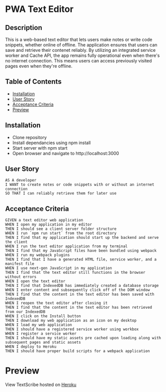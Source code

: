 # PWA Text Editor

## Description

This is a web-based text editor that lets users make notes or write code snippets, whether online of offline. The application ensures that users can save and retrieve their contenet reliably. By utilizing an integrated service worker and Cache API, the app remains fully operational even when there's no internet connection. This means users can access previously visited pages even when they're offline.

## Table of Contents

- [Installation](#installation)
- [User Story](#user-story)
- [Acceptance Criteria](#acceptance-criteria)
- [Preview](#preview)

## Installation

- Clone repository
- Install dependancies using npm install
- Start server with npm start
- Open browser and navigate to http://localhost:3000

## User Story
```
AS A developer
I WANT to create notes or code snippets with or without an internet connection
SO THAT I can reliably retrieve them for later use
```

## Acceptance Criteria
```
GIVEN a text editor web application
WHEN I open my application in my editor
THEN I should see a client server folder structure
WHEN I run `npm run start` from the root directory
THEN I find that my application should start up the backend and serve the client
WHEN I run the text editor application from my terminal
THEN I find that my JavaScript files have been bundled using webpack
WHEN I run my webpack plugins
THEN I find that I have a generated HTML file, service worker, and a manifest file
WHEN I use next-gen JavaScript in my application
THEN I find that the text editor still functions in the browser without errors
WHEN I open the text editor
THEN I find that IndexedDB has immediately created a database storage
WHEN I enter content and subsequently click off of the DOM window
THEN I find that the content in the text editor has been saved with IndexedDB
WHEN I reopen the text editor after closing it
THEN I find that the content in the text editor has been retrieved from our IndexedDB
WHEN I click on the Install button
THEN I download my web application as an icon on my desktop
WHEN I load my web application
THEN I should have a registered service worker using workbox
WHEN I register a service worker
THEN I should have my static assets pre cached upon loading along with subsequent pages and static assets
WHEN I deploy to Heroku
THEN I should have proper build scripts for a webpack application
```

# Preview
View TextScribe hosted on [Heroku](https://.herokuapp.com/)


